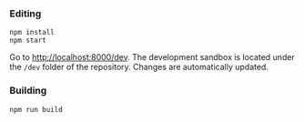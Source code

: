 ### Editing
```
npm install
npm start
```
Go to [http://localhost:8000/dev](http://localhost:8080/dev). The development sandbox is located under the `/dev` folder of the repository. Changes are automatically updated.

### Building
```
npm run build
```
